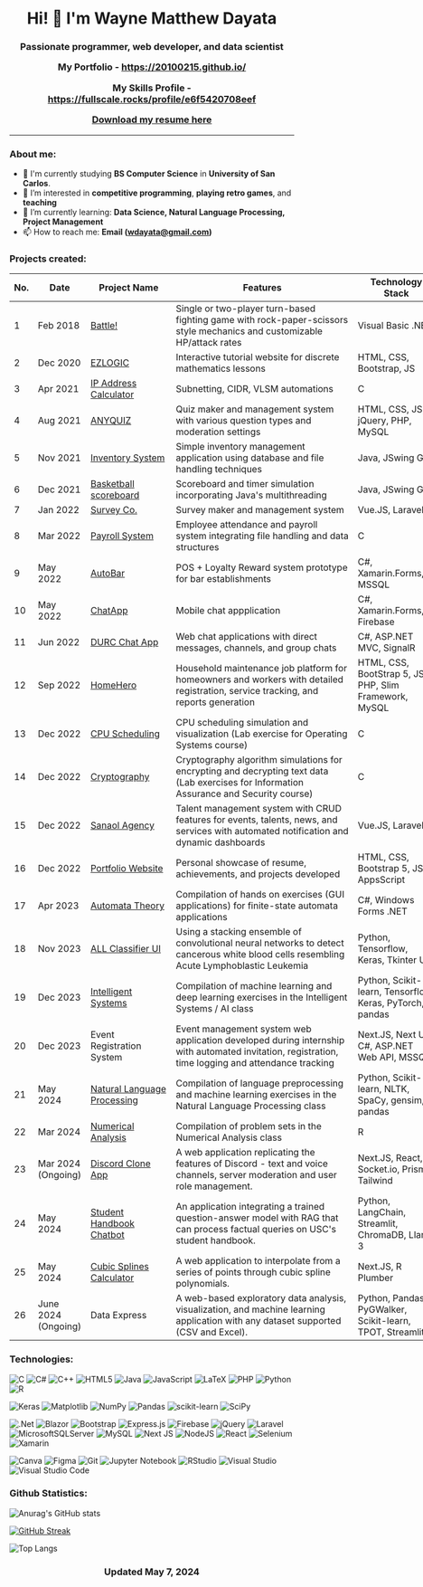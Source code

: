 <h1 align="center">
    Hi! 👋 I'm Wayne Matthew Dayata
</h1>

<h3 align="center">

Passionate programmer, web developer, and data scientist

My Portfolio - https://20100215.github.io/

My Skills Profile - https://fullscale.rocks/profile/e6f5420708eef

<a href="https://20100215.github.io/portfolio/Dayata-Wayne-Curriculum-Vitae.pdf">Download my resume here</a>

</h3>
<hr>

### About me:

- 🌱 I'm currently studying **BS Computer Science** in **University of San Carlos**.
- 👀 I’m interested in **competitive programming**, **playing retro games**, and **teaching**
- 💞️ I’m currently learning: **Data Science, Natural Language Processing, Project Management**
- 📫 How to reach me: **Email (wdayata@gmail.com)**

### Projects created:

<table class="tg" style="undefined;table-layout: fixed; width: 761px">
<colgroup>
<col style="width: 33.2px">
<col style="width: 93.2px">
<col style="width: 152.2px">
<col style="width: 329.2px">
<col style="width: 153.2px">
</colgroup>
<thead>
  <tr>
    <th class="tg-c3ow"><span style="font-weight:bold">No.</span></th>
    <th class="tg-c3ow"><span style="font-weight:bold">Date</span></th>
    <th class="tg-c3ow"><span style="font-weight:bold">Project Name</span></th>
    <th class="tg-7btt">Features</th>
    <th class="tg-7btt">Technology Stack</th>
  </tr>
</thead>
<tbody>
  <tr>
    <td class="tg-c3ow">1</td>
    <td class="tg-c3ow">Feb 2018</td>
    <td class="tg-c3ow"><a href="https://github.com/20100215/visual-basic-projects-2016/tree/main/Battle">Battle!</a></td>
    <td class="tg-c3ow">Single or two-player turn-based fighting game with rock-paper-scissors style mechanics and customizable HP/attack rates</td>
    <td class="tg-c3ow">Visual Basic .NET</td>
  </tr>
  <tr>
    <td class="tg-c3ow">2</td>
    <td class="tg-c3ow">Dec 2020</td>
    <td class="tg-c3ow"><a href="https://github.com/20100215/EZLOGIC">EZLOGIC</a></td>
    <td class="tg-c3ow">Interactive tutorial website for discrete mathematics lessons</td>
    <td class="tg-c3ow">HTML, CSS, Bootstrap, JS</td>
  </tr>
  <tr>
    <td class="tg-c3ow">3</td>
    <td class="tg-c3ow">Apr 2021</td>
    <td class="tg-c3ow"><a href="https://github.com/20100215/Net1-IP-Addressing">IP Address Calculator</a></td>
    <td class="tg-c3ow">Subnetting, CIDR, VLSM automations</td>
    <td class="tg-c3ow">C</td>
  </tr>
  <tr>
    <td class="tg-c3ow">4</td>
    <td class="tg-c3ow">Aug 2021</td>
    <td class="tg-c3ow"><a href="https://github.com/20100215/ANYQUIZ">ANYQUIZ</a></td>
    <td class="tg-c3ow">Quiz maker and management system with various question types and moderation settings</td>
    <td class="tg-c3ow">HTML, CSS, JS, jQuery, PHP, MySQL</td>
  </tr>
  <tr>
    <td class="tg-c3ow">5</td>
    <td class="tg-c3ow">Nov 2021</td>
    <td class="tg-c3ow"><a href="https://github.com/20100215/Java-Programs">Inventory System</a></td>
    <td class="tg-c3ow">Simple inventory management application using database and file handling techniques</td>
    <td class="tg-c3ow">Java, JSwing GUI</td>
  </tr>
  <tr>
    <td class="tg-c3ow">6<br></td>
    <td class="tg-c3ow">Dec 2021</td>
    <td class="tg-c3ow"><a href="https://github.com/20100215/Java-Programs">Basketball scoreboard</a></td>
    <td class="tg-c3ow">Scoreboard and timer simulation incorporating Java's multithreading</td>
    <td class="tg-c3ow">Java, JSwing GUI</td>
  </tr>
  <tr>
    <td class="tg-c3ow">7</td>
    <td class="tg-c3ow">Jan 2022</td>
    <td class="tg-c3ow"><a href="https://github.com/vn-aj-vngrd/survey">Survey Co.</a></td>
    <td class="tg-c3ow">Survey maker and management system</td>
    <td class="tg-c3ow">Vue.JS, Laravel</td>
  </tr>
  <tr>
    <td class="tg-c3ow">8</td>
    <td class="tg-c3ow">Mar 2022</td>
    <td class="tg-c3ow"><a href="https://github.com/20100215/CIS2206PayrollSystem">Payroll System</a></td>
    <td class="tg-c3ow">Employee attendance and payroll system integrating file handling and data structures</td>
    <td class="tg-c3ow">C</td>
  </tr>
  <tr>
    <td class="tg-c3ow">9</td>
    <td class="tg-c3ow">May 2022</td>
    <td class="tg-c3ow"><a href="https://github.com/OG-Habit/AutoBar">AutoBar</a></td>
    <td class="tg-c3ow">POS + Loyalty Reward system prototype for bar establishments</td>
    <td class="tg-c3ow">C#, Xamarin.Forms, MSSQL</td>
  </tr>
  <tr>
    <td class="tg-c3ow">10</td>
    <td class="tg-c3ow">May 2022</td>
    <td class="tg-c3ow"><a href="https://github.com/OG-Habit/ChatApp">ChatApp</a></td>
    <td class="tg-c3ow">Mobile chat appplication</td>
    <td class="tg-c3ow">C#, Xamarin.Forms, Firebase</td>
  </tr>
  <tr>
    <td class="tg-c3ow">11</td>
    <td class="tg-c3ow">Jun 2022</td>
    <td class="tg-c3ow"><a href="https://github.com/20100215/2203-DURC">DURC Chat App</a></td>
    <td class="tg-c3ow">Web chat applications with direct messages, channels, and group chats</td>
    <td class="tg-c3ow">C#, ASP.NET MVC, SignalR</td>
  </tr>
  <tr>
    <td class="tg-c3ow">12</td>
    <td class="tg-c3ow">Sep 2022</td>
    <td class="tg-c3ow"><a href="https://github.com/marescanog/homehero">HomeHero</a></td>
    <td class="tg-c3ow">Household maintenance job platform for homeowners and workers with detailed registration, service tracking, and reports generation</td>
    <td class="tg-c3ow">HTML, CSS, BootStrap 5, JS, PHP, Slim Framework, MySQL</td>
  </tr>
  <tr>
    <td class="tg-c3ow">13</td>
    <td class="tg-c3ow">Dec 2022</td>
    <td class="tg-c3ow"><a href="https://github.com/OG-Habit/3104-SJF">CPU Scheduling</a></td>
    <td class="tg-c3ow">CPU scheduling simulation and visualization (Lab exercise for Operating Systems course)</td>
    <td class="tg-c3ow">C</td>
  </tr>
  <tr>
    <td class="tg-c3ow">14</td>
    <td class="tg-c3ow">Dec 2022</td>
    <td class="tg-c3ow"><a href="https://github.com/20100215/IAS-Cryptography">Cryptography</a></td>
    <td class="tg-c3ow">Cryptography algorithm simulations for encrypting and decrypting text data (Lab exercises for Information Assurance and Security course)</td>
    <td class="tg-c3ow">C</td>
  </tr>
  <tr>
    <td class="tg-c3ow">15</td>
    <td class="tg-c3ow">Dec 2022</td>
    <td class="tg-c3ow"><a href="https://github.com/therealmai/sanaol_agency/tree/main">Sanaol Agency</a></td>
    <td class="tg-c3ow">Talent management system with CRUD features for events, talents, news, and services with automated notification and dynamic dashboards</td>
    <td class="tg-c3ow">Vue.JS, Laravel</td>
  </tr>
  <tr>
    <td class="tg-baqh">16</td>
    <td class="tg-baqh">Dec 2022</td>
    <td class="tg-baqh"><a href="https://github.com/20100215/20100215.github.io">Portfolio Website</a></td>
    <td class="tg-baqh">Personal showcase of resume, achievements, and projects developed</td>
    <td class="tg-baqh">HTML, CSS, Bootstrap 5, JS, AppsScript</td>
  </tr>
  <tr>
    <td class="tg-baqh">17</td>
    <td class="tg-baqh">Apr 2023</td>
    <td class="tg-baqh"><a href="https://github.com/20100215/Automata-Theory-Coding-Exercises">Automata Theory</a></td>
    <td class="tg-baqh">Compilation of hands on exercises (GUI applications) for finite-state automata applications</td>
    <td class="tg-baqh">C#, Windows Forms .NET</td>
  </tr>
  <tr>
    <td class="tg-c3ow">18</td>
    <td class="tg-c3ow">Nov 2023</td>
    <td class="tg-c3ow"> <a href="https://github.com/20100215/All-Cell-Classifier">ALL Classifier UI</a></td>
    <td class="tg-c3ow">Using a stacking ensemble of convolutional neural networks to detect cancerous white blood cells resembling Acute Lymphoblastic Leukemia</td>
    <td class="tg-c3ow">Python, Tensorflow, Keras, Tkinter UI</td>
  </tr>
  <tr>
    <td class="tg-c3ow">19</td>
    <td class="tg-c3ow">Dec 2023</td>
    <td class="tg-c3ow"> <a href="https://github.com/20100215/Intelligent_Systems">Intelligent Systems</a> </td>
    <td class="tg-c3ow">Compilation of machine learning and deep learning exercises in the Intelligent Systems / AI class</td>
    <td class="tg-c3ow">Python, Scikit-learn, Tensorflow, Keras, PyTorch, pandas</td>
  </tr>
  <tr>
    <td class="tg-c3ow">20</td>
    <td class="tg-c3ow">Dec 2023</td>
    <td class="tg-c3ow">Event Registration System</td>
    <td class="tg-c3ow">Event management system web application developed during internship with automated invitation, registration, time logging and attendance tracking</td>
    <td class="tg-c3ow">Next.JS, Next UI, C#, ASP.NET Web API, MSSQL</td>
  </tr>
  <tr>
    <td class="tg-c3ow">21</td>
    <td class="tg-c3ow">May 2024</td>
    <td class="tg-c3ow"><a href="https://github.com/20100215/Natural_Language_Processing">Natural Language Processing</a></td>
    <td class="tg-c3ow">Compilation of language preprocessing and machine learning exercises in the Natural Language Processing class</td>
    <td class="tg-c3ow">Python, Scikit-learn, NLTK, SpaCy, gensim, pandas</td>
  </tr>
  <tr>
    <td class="tg-c3ow">22</td>
    <td class="tg-c3ow">Mar 2024</td>
    <td class="tg-c3ow"><a href="https://github.com/OG-Habit/mat5101">Numerical Analysis</a></td>
    <td class="tg-c3ow">Compilation of problem sets in the Numerical Analysis class</td>
    <td class="tg-c3ow">R</td>
  </tr>
  <tr>
    <td class="tg-c3ow">23</td>
    <td class="tg-c3ow">Mar 2024 (Ongoing)</td>
    <td class="tg-c3ow"><a href="https://github.com/20100215/discord-clone">Discord Clone App</a></td>
    <td class="tg-c3ow">A web application replicating the features of Discord - text and voice channels, server moderation and user role management.</td>
    <td class="tg-c3ow">Next.JS, React, Socket.io, Prisma, Tailwind</td>
  </tr>
  <tr>
    <td class="tg-c3ow">24</td>
    <td class="tg-c3ow">May 2024</td>
    <td class="tg-c3ow"><a href="https://github.com/20100215/NLP_Student_Manual_Chatbot">Student Handbook Chatbot</a></td>
    <td class="tg-c3ow">An application integrating a trained question-answer model with RAG that can process factual queries on USC's student handbook.</td>
    <td class="tg-c3ow">Python, LangChain, Streamlit, ChromaDB, Llama 3</td>
  </tr>
  <tr>
    <td class="tg-c3ow">25</td>
    <td class="tg-c3ow">May 2024</td>
    <td class="tg-c3ow"><a href="https://github.com/20100215/cubic-splines-calculator">Cubic Splines Calculator</a></td>
    <td class="tg-c3ow">A web application to interpolate from a series of points through cubic spline polynomials.</td>
    <td class="tg-c3ow">Next.JS, R Plumber</td>
  </tr>
  <tr>
    <td class="tg-c3ow">26</td>
    <td class="tg-c3ow">June 2024 (Ongoing)</td>
    <td class="tg-c3ow">Data Express</td>
    <td class="tg-c3ow">A web-based exploratory data analysis, visualization, and machine learning application with any dataset supported (CSV and Excel).</td>
    <td class="tg-c3ow">Python, Pandas, PyGWalker, Scikit-learn, TPOT, Streamlit</td>
  </tr>
</tbody>
</table>

### Technologies:

![C](https://img.shields.io/badge/c-%2300599C.svg?style=for-the-badge&logo=c&logoColor=white)
![C#](https://img.shields.io/badge/c%23-%23239120.svg?style=for-the-badge&logo=csharp&logoColor=white)
![C++](https://img.shields.io/badge/c++-%2300599C.svg?style=for-the-badge&logo=c%2B%2B&logoColor=white)
![HTML5](https://img.shields.io/badge/html5-%23E34F26.svg?style=for-the-badge&logo=html5&logoColor=white)
![Java](https://img.shields.io/badge/java-%23ED8B00.svg?style=for-the-badge&logo=openjdk&logoColor=white)
![JavaScript](https://img.shields.io/badge/javascript-%23323330.svg?style=for-the-badge&logo=javascript&logoColor=%23F7DF1E)
![LaTeX](https://img.shields.io/badge/latex-%23008080.svg?style=for-the-badge&logo=latex&logoColor=white)
![PHP](https://img.shields.io/badge/php-%23777BB4.svg?style=for-the-badge&logo=php&logoColor=white)
![Python](https://img.shields.io/badge/python-3670A0?style=for-the-badge&logo=python&logoColor=ffdd54)
![R](https://img.shields.io/badge/r-%23276DC3.svg?style=for-the-badge&logo=r&logoColor=white)

![Keras](https://img.shields.io/badge/Keras-%23D00000.svg?style=for-the-badge&logo=Keras&logoColor=white)
![Matplotlib](https://img.shields.io/badge/Matplotlib-%23ffffff.svg?style=for-the-badge&logo=Matplotlib&logoColor=black)
![NumPy](https://img.shields.io/badge/numpy-%23013243.svg?style=for-the-badge&logo=numpy&logoColor=white)
![Pandas](https://img.shields.io/badge/pandas-%23150458.svg?style=for-the-badge&logo=pandas&logoColor=white)
![scikit-learn](https://img.shields.io/badge/scikit--learn-%23F7931E.svg?style=for-the-badge&logo=scikit-learn&logoColor=white)
![SciPy](https://img.shields.io/badge/SciPy-%230C55A5.svg?style=for-the-badge&logo=scipy&logoColor=%white)

![.Net](https://img.shields.io/badge/.NET-5C2D91?style=for-the-badge&logo=.net&logoColor=white)
![Blazor](https://img.shields.io/badge/blazor-%235C2D91.svg?style=for-the-badge&logo=blazor&logoColor=white)
![Bootstrap](https://img.shields.io/badge/bootstrap-%238511FA.svg?style=for-the-badge&logo=bootstrap&logoColor=white)
![Express.js](https://img.shields.io/badge/express.js-%23404d59.svg?style=for-the-badge&logo=express&logoColor=%2361DAFB)
![Firebase](https://img.shields.io/badge/Firebase-039BE5?style=for-the-badge&logo=Firebase&logoColor=white)
![jQuery](https://img.shields.io/badge/jquery-%230769AD.svg?style=for-the-badge&logo=jquery&logoColor=white)
![Laravel](https://img.shields.io/badge/laravel-%23FF2D20.svg?style=for-the-badge&logo=laravel&logoColor=white)
![MicrosoftSQLServer](https://img.shields.io/badge/Microsoft%20SQL%20Server-CC2927?style=for-the-badge&logo=microsoft%20sql%20server&logoColor=white)
![MySQL](https://img.shields.io/badge/mysql-%2300f.svg?style=for-the-badge&logo=mysql&logoColor=white)
![Next JS](https://img.shields.io/badge/Next-black?style=for-the-badge&logo=next.js&logoColor=white)
![NodeJS](https://img.shields.io/badge/node.js-6DA55F?style=for-the-badge&logo=node.js&logoColor=white)
![React](https://img.shields.io/badge/react-%2320232a.svg?style=for-the-badge&logo=react&logoColor=%2361DAFB)
![Selenium](https://img.shields.io/badge/-selenium-%43B02A?style=for-the-badge&logo=selenium&logoColor=white)
![Xamarin](https://img.shields.io/badge/Xamarin-3199DC?style=for-the-badge&logo=xamarin&logoColor=white)

![Canva](https://img.shields.io/badge/Canva-%2300C4CC.svg?style=for-the-badge&logo=Canva&logoColor=white)
![Figma](https://img.shields.io/badge/figma-%23F24E1E.svg?style=for-the-badge&logo=figma&logoColor=white)
![Git](https://img.shields.io/badge/git-%23F05033.svg?style=for-the-badge&logo=git&logoColor=white)
![Jupyter Notebook](https://img.shields.io/badge/jupyter-%23FA0F00.svg?style=for-the-badge&logo=jupyter&logoColor=white)
![RStudio](https://img.shields.io/badge/RStudio-4285F4?style=for-the-badge&logo=rstudio&logoColor=white)
![Visual Studio](https://img.shields.io/badge/Visual%20Studio-5C2D91.svg?style=for-the-badge&logo=visual-studio&logoColor=white)
![Visual Studio Code](https://img.shields.io/badge/Visual%20Studio%20Code-0078d7.svg?style=for-the-badge&logo=visual-studio-code&logoColor=white)


### Github Statistics:

![Anurag's GitHub stats](https://github-readme-stats.vercel.app/api?username=20100215&count_private=true&theme=dark)

[![GitHub Streak](https://streak-stats.demolab.com/?user=20100215&theme=dark)](https://git.io/streak-stats)

![Top Langs](https://github-readme-stats.vercel.app/api/top-langs/?username=20100215&layout=compact&theme=dark)


<!---
20100215/20100215 is a ✨ special ✨ repository because its `README.md` (this file) appears on your GitHub profile.
You can click the Preview link to take a look at your changes.
--->

<h3 align="center">
Updated May 7, 2024
</h3>
